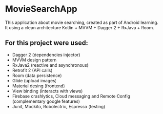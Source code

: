 # MovieSearchApp
This application about movie searching, created as part of Android learning. It using a clean architecture Kotlin + MVVM + Dagger 2 + RxJava + Room.
## For this project were used:
- Dagger 2 (dependencies injector)
- MVVM design pattern
- RxJava2 (reactive and asynchronous)
- Retrofit 2 (API calls)
- Room (data persistence)
- Glide (upload images)
- Material desing (frontend)
- View binding (interacts with views)
- Firebase crashlytics, Cloud messaging and Remote Config (complementary google features)
- Junit, Mockito, Robolectric, Espresso (testing)
